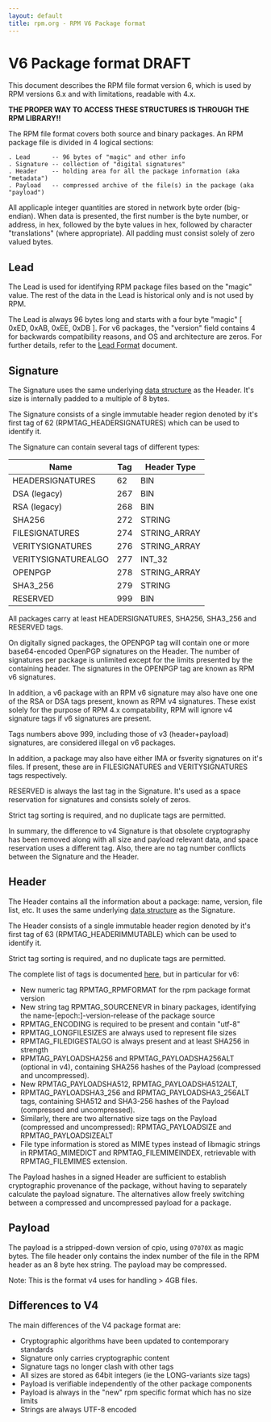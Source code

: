 ```yaml
---
layout: default
title: rpm.org - RPM V6 Package format
---
```

# V6 Package format DRAFT

This document describes the RPM file format version 6, which is used
by RPM versions 6.x and with limitations, readable with 4.x.

**THE PROPER WAY TO ACCESS THESE STRUCTURES IS THROUGH THE RPM LIBRARY!!**

The RPM file format covers both source and binary packages.  An RPM
package file is divided in 4 logical sections:

```
. Lead      -- 96 bytes of "magic" and other info
. Signature -- collection of "digital signatures"
. Header    -- holding area for all the package information (aka "metadata")
. Payload   -- compressed archive of the file(s) in the package (aka "payload")
```

All applicaple integer quantities are stored in network byte order
(big-endian). When data is presented, the first number is the
byte number, or address, in hex, followed by the byte values in hex,
followed by character "translations" (where appropriate).
All padding must consist solely of zero valued bytes.

## Lead

The Lead is used for identifying RPM package files based on the "magic"
value. The rest of the data in the Lead is historical only and is not
used by RPM.

The Lead is always 96 bytes long and starts with a four byte "magic"
[ 0xED, 0xAB, 0xEE, 0xDB ]. For v6 packages, the "version" field contains
4 for backwards compatibility reasons, and OS and architecture are zeros.
For further details, refer to the [Lead Format](format_lead.md) document.

## Signature

The Signature uses the same underlying [data structure](format_header.md)
as the Header. It's size is internally padded to a multiple of 8 bytes.

The Signature consists of a single immutable header region denoted
by it's first tag of 62 (RPMTAG_HEADERSIGNATURES) which can be used
to identify it.

The Signature can contain several tags of different types:

Name        	    | Tag   | Header Type
--------------------|-------|------------
HEADERSIGNATURES    |   62  | BIN
DSA (legacy)        |  267  | BIN
RSA (legacy)        |  268  | BIN
SHA256              |  272  | STRING
FILESIGNATURES      |  274  | STRING_ARRAY
VERITYSIGNATURES    |  276  | STRING_ARRAY
VERITYSIGNATUREALGO |  277  | INT_32
OPENPGP             |  278  | STRING_ARRAY
SHA3_256            |  279  | STRING
RESERVED            |  999  | BIN

All packages carry at least HEADERSIGNATURES, SHA256, SHA3_256 and
RESERVED tags.

On digitally signed packages, the OPENPGP tag will contain one or more
base64-encoded OpenPGP signatures on the Header. The number of signatures
per package is unlimited except for the limits presented by the containing
header. The signatures in the OPENPGP tag are known as RPM v6 signatures.

In addition, a v6 package with an RPM v6 signature may also have one
one of the RSA or DSA tags present, known as RPM v4 signatures.
These exist solely for the purpose of RPM 4.x compatability, RPM will ignore
v4 signature tags if v6 signatures are present.

Tags numbers above 999, including those of v3 (header+payload) signatures,
are considered illegal on v6 packages.

In addition, a package may also have either IMA or fsverity signatures
on it's files. If present, these are in FILESIGNATURES and VERITYSIGNATURES
tags respectively.

RESERVED is always the last tag in the Signature. It's used as a space
reservation for signatures and consists solely of zeros.

Strict tag sorting is required, and no duplicate tags are permitted.

In summary, the difference to v4 Signature is that obsolete cryptography
has been removed along with all size and payload relevant data, and space
reservation uses a different tag.  Also, there are no tag number conflicts
between the Signature and the Header.

## Header

The Header contains all the information about a package: name,
version, file list, etc.  It uses the same underlying
[data structure](format_header.md) as the Signature.

The Header consists of a single immutable header region denoted
by it's first tag of 63 (RPMTAG_HEADERIMMUTABLE) which can be used
to identify it.

Strict tag sorting is required, and no duplicate tags are permitted.

The complete list of tags is documented [here](tags.md), but in particular
for v6:
- New numeric tag RPMTAG_RPMFORMAT for the rpm package format version
- New string tag RPMTAG_SOURCENEVR in binary packages, identifying the
  name-[epoch:]-version-release of the package source
- RPMTAG_ENCODING is required to be present and contain "utf-8"
- RPMTAG_LONGFILESIZES are always used to represent file sizes
- RPMTAG_FILEDIGESTALGO is always present and at least SHA256 in strength
- RPMTAG_PAYLOADSHA256 and RPMTAG_PAYLOADSHA256ALT (optional in v4),
  containing SHA256 hashes of the Payload (compressed and uncompressed).
- New RPMTAG_PAYLOADSHA512, RPMTAG_PAYLOADSHA512ALT,
- RPMTAG_PAYLOADSHA3_256 and RPMTAG_PAYLOADSHA3_256ALT tags, containing
  SHA512 and SHA3-256 hashes of the Payload (compressed and uncompressed).
- Similarly, there are two alternative size tags on the Payload (compressed
  and uncompressed): RPMTAG_PAYLOADSIZE and RPMTAG_PAYLOADSIZEALT
- File type information is stored as MIME types instead of libmagic
  strings in RPMTAG_MIMEDICT and RPMTAG_FILEMIMEINDEX, retrievable
  with RPMTAG_FILEMIMES extension.

The Payload hashes in a signed Header are sufficient to establish
cryptographic provenance of the package, without having to separately
calculate the payload signature. The alternatives allow freely switching
between a compressed and uncompressed payload for a package.

## Payload

The payload is a stripped-down version of cpio, using `07070X` as magic bytes.
The file header only contains the index number of the file in the RPM
header as an 8 byte hex string. The payload may be compressed.

Note: This is the format v4 uses for handling > 4GB files.

## Differences to V4

The main differences of the V4 package format are:
- Cryptographic algorithms have been updated to contemporary standards
- Signature only carries cryptographic content
- Signature tags no longer clash with other tags
- All sizes are stored as 64bit integers (ie the LONG-variants size tags)
- Payload is verifiable independently of the other package components
- Payload is always in the "new" rpm specific format which has no size limits
- Strings are always UTF-8 encoded

